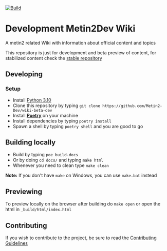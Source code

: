 <!-- REPOSITORY -->
[repository:build]: https://github.com/Metin2-Dev/Metin2-Wiki-betadev/actions/workflows/build.yml/badge.svg
[repository:build-badge]: https://github.com/Metin2-Dev/Metin2-Wiki-betadev/actions/workflows/build.yml
[repository:contributing]: https://metin2-dev.github.io/wiki/pages/about/contributing

[stable-repository]: https://github.com/Metin2-Dev/Wiki


<!-- LINKS -->
[metin2dev:forum]: https://metin2.dev/



[![Build][repository:build]][repository:build-badge]

# Development Metin2Dev Wiki
A metin2 related Wiki with information about official content
and topics

This repository is just for development and beta preview
of content, for stabilized content check the 
[stable repository][stable-repository]


## Developing

### Setup
 - Install [Python 3.10](https://www.python.org/downloads/release/python-3104/)
 - Clone this repository by typing `git clone https://github.com/Metin2-Dev/wiki-beta-dev`
 - Install [**Poetry**](https://python-poetry.org/) on your machine
 - Install dependencies by typing `poetry install`
 - Spawn a shell by typing `poetry shell` and you are good to go

## Building locally
 - Build by typing `poe build-docs`
 - Or by doing `cd docs/` and typing `make html`
 - Whenever you need to clean type `make clean`

**Note:** If you don't have `make` on Windows, you can 
use `make.bat` instead


## Previewing
To preview locally on the browser after building do
`make open` or open the html in `_build/html/index.html`


## Contributing
If you wish to contribute to the project, be sure to read the 
[Contributing Guidelines][repository:contributing]



